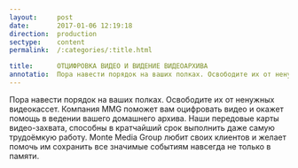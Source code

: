 ```yaml
---
layout:     post
date:       2017-01-06 12:19:18
direction:  production
sectype:    content
permalink:  /:categories/:title.html

title:      ОТЦИФРОВКА ВИДЕО И ВИДЕНИЕ ВИДЕОАРХИВА 
annotatio:  Пора навести порядок на ваших полках. Освободите их от ненужных видеокассет. Компания MMG поможет вам оцифровать видео и окажет помощь в ведении вашего домашнего архива. Наши передовые карты видео-захвата, способны в кратчайший срок выполнить даже самую трудоёмкую работу. Monte Media Group любит своих клиентов и желает помочь им сохранить все значимые событиям навсегда не только в памяти. 
---
```


Пора навести порядок на ваших полках. Освободите их от ненужных видеокассет. Компания MMG поможет вам оцифровать видео и окажет помощь в ведении вашего домашнего архива. Наши передовые карты видео-захвата, способны в кратчайший срок выполнить даже самую трудоёмкую работу. Monte Media Group любит своих клиентов и желает помочь им сохранить все значимые событиям навсегда не только в памяти. 

